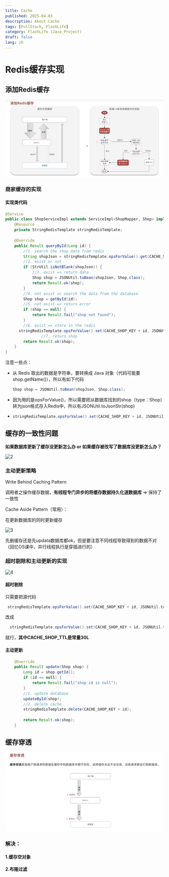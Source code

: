 ```yaml
---
title: Cache
published: 2025-04-03
description: About Cache
tags: [FullStack, FlashLife]
category: FlashLife (Java_Project)
draft: false
lang: zh
---
```


# Redis缓存实现

## 添加Redis缓存

![1](./images/1.png)

### 商家缓存的实现

#### 实现类代码

```java
@Service
public class ShopServiceImpl extends ServiceImpl<ShopMapper, Shop> implements IShopService {
    @Resource
    private StringRedisTemplate stringRedisTemplate;

    @Override
    public Result queryById(Long id) {
        //1. search the shop data from redis
        String shopJson = stringRedisTemplate.opsForValue().get(CACHE_SHOP_KEY + id);
        //2. exist or not
        if (StrUtil.isNotBlank(shopJson)) {
            //3. exist => return data
            Shop shop = JSONUtil.toBean(shopJson, Shop.class);
            return Result.ok(shop);
        }
        //4. not exist => search the data from the database
        Shop shop = getById(id);
        //5. not exist => return error
        if (shop == null) {
            return Result.fail("shop not found");
        }
        //6. exist => store in the redis
      stringRedisTemplate.opsForValue().set(CACHE_SHOP_KEY + id, JSONUtil.toJsonStr(shop));
				//7. return shop
        return Result.ok(shop);
    }
}
```

注意一些点：

- 从 Redis 取出的数据是字符串，要转换成 Java 对象（代码可能要shop.getName()），所以有如下代码

  ```java
  Shop shop = JSONUtil.toBean(shopJson, Shop.class);
  ```

- 因为用的是opsForValue()，所以需要把从数据库找到的shop（type：Shop）转为json格式存入Redis中，所以有JSONUtil.toJsonStr(shop)

- ```java
  stringRedisTemplate.opsForValue().set(CACHE_SHOP_KEY + id, JSONUtil.toJsonStr(shop));
  ```



## 缓存的一致性问题

**如果数据库更新了缓存没更新怎么办 or 如果缓存被改写了数据库没更新怎么办？**

 ![2](images/2.png)

### 主动更新策略

Write Behind Caching Pattern

调用者之操作缓存数据，**有线程专门异步的将缓存数据持久化道数据库** => 保持了一致性

Cache Aside Pattern（常用）：

在更新数据库的同时更新缓存

![3](images/3.png)

先删缓存还是先updata数据库都ok，但是要注意不同线程导致得到的数据不对（回忆OS课中，并行线程执行是穿插进行的）

### 超时剔除和主动更新的实现

![4](images/4.png)

####  超时剔除

只需要把源代码

```java
 stringRedisTemplate.opsForValue().set(CACHE_SHOP_KEY + id, JSONUtil.toJsonStr(shop));
```

改成

```java
  stringRedisTemplate.opsForValue().set(CACHE_SHOP_KEY + id, JSONUtil.toJsonStr(shop),CACHE_SHOP_TTL, TimeUnit.MINUTES);
```

就行，**其中CACHE_SHOP_TTL是常量30L**

#### 主动更新

```java
    @Override
    public Result update(Shop shop) {
        Long id = shop.getId();
        if (id == null) {
            return Result.fail("shop id is null");
        }
        //1. update database
        updateById(shop);
        //2. delete cache
        stringRedisTemplate.delete(CACHE_SHOP_KEY + id);

        return Result.ok(shop);
    }
```



## 缓存穿透

![5](images/5.png)

### 解决：

#### 1.缓存空对象

#### 2.布隆过滤

